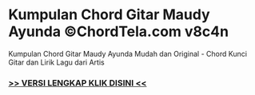 
 # Kumpulan Chord Gitar Maudy Ayunda ©ChordTela.com v8c4n


Kumpulan Chord Gitar Maudy Ayunda Mudah dan Original - Chord Kunci Gitar dan Lirik Lagu dari Artis

###  <a href="https://shortlighzx.web.app?sq=Kumpulan Chord Gitar Maudy Ayunda ©ChordTela.com"> >> VERSI LENGKAP KLIK DISINI << </a>
